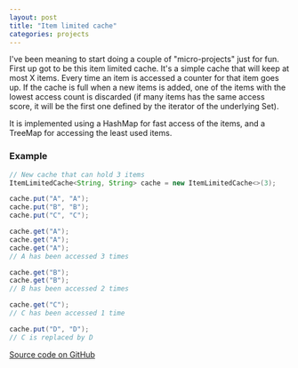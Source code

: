 ```yaml
---
layout: post
title: "Item limited cache"
categories: projects
---
```


I've been meaning to start doing a couple of "micro-projects" just for fun.
First up got to be this item limited cache. It's a simple cache that will keep at most X items. Every time an item is accessed a counter for that item goes up. If the cache is full when a new items is added, one of the items with the lowest access count is discarded (if many items has the same access score, it will be the first one defined by the iterator of the underlying Set).

It is implemented using a HashMap for fast access of the items, and a TreeMap for accessing the least used items.

### Example

```java
// New cache that can hold 3 items
ItemLimitedCache<String, String> cache = new ItemLimitedCache<>(3);

cache.put("A", "A");
cache.put("B", "B");
cache.put("C", "C");

cache.get("A");
cache.get("A");
cache.get("A");
// A has been accessed 3 times

cache.get("B");
cache.get("B");
// B has been accessed 2 times

cache.get("C");
// C has been accessed 1 time

cache.put("D", "D");
// C is replaced by D
```

[Source code on GitHub](https://github.com/AntonFagerberg/JavAnton/blob/main/cache/src/main/java/com/antonfagerberg/javanton/cache/ItemLimitedCache.java)